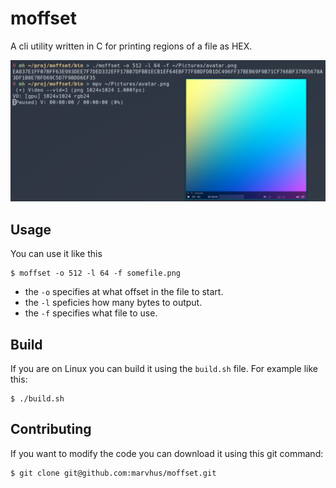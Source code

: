# moffset
A cli utility written in C for printing regions of a file as HEX.

![Screenshot of me using moffset](./screenshot.png)

## Usage
You can use it like this
```console
$ moffset -o 512 -l 64 -f somefile.png
```
- the `-o` specifies at what offset in the file to start.
- the `-l` speficies how many bytes to output.
- the `-f` specifies what file to use.

## Build
If you are on Linux you can build it using the `build.sh` file.
For example like this:
```
$ ./build.sh
```

## Contributing
If you want to modify the code you can download it using this git command:
```
$ git clone git@github.com:marvhus/moffset.git
```
